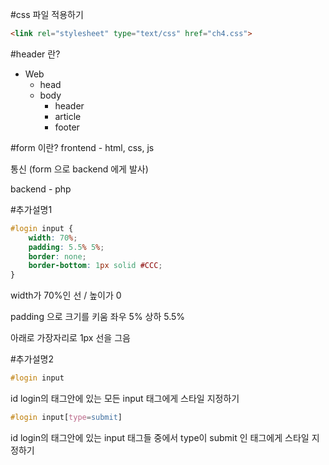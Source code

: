 #css 파일 적용하기
```html
<link rel="stylesheet" type="text/css" href="ch4.css">
```

#header 란?
* Web
	* head
	* body
		* header
		* article
		* footer

#form 이란?
frontend - html, css, js 

통신 (form 으로 backend 에게 발사)

backend - php 

#추가설명1
```css
#login input {
	width: 70%;
	padding: 5.5% 5%;
	border: none;
	border-bottom: 1px solid #CCC;
}
```

width가 70%인 선 / 높이가 0 

padding 으로 크기를 키움 좌우 5% 상하 5.5% 

아래로 가장자리로 1px 선을 그음

#추가설명2
```css
#login input
```
id login의 태그안에 있는 모든 input 태그에게 스타일 지정하기

```css
#login input[type=submit]
```
id login의 태그안에 있는 input 태그들 중에서 type이 submit 인 태그에게 스타일 지정하기